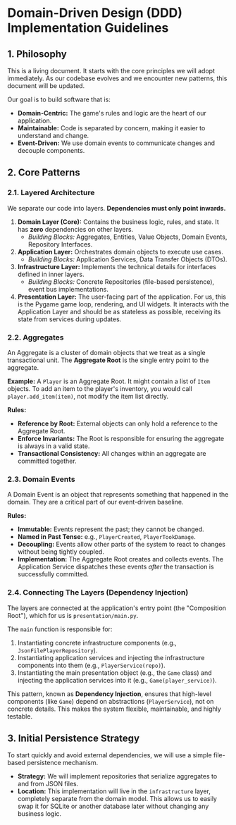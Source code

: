 # Domain-Driven Design (DDD) Implementation Guidelines

## 1. Philosophy

This is a living document. It starts with the core principles we will adopt immediately. As our codebase evolves and we encounter new patterns, this document will be updated.

Our goal is to build software that is:
- **Domain-Centric:** The game's rules and logic are the heart of our application.
- **Maintainable:** Code is separated by concern, making it easier to understand and change.
- **Event-Driven:** We use domain events to communicate changes and decouple components.

## 2. Core Patterns

### 2.1. Layered Architecture

We separate our code into layers. **Dependencies must only point inwards.**

1.  **Domain Layer (Core):** Contains the business logic, rules, and state. It has **zero** dependencies on other layers.
    -   *Building Blocks:* Aggregates, Entities, Value Objects, Domain Events, Repository Interfaces.
2.  **Application Layer:** Orchestrates domain objects to execute use cases.
    -   *Building Blocks:* Application Services, Data Transfer Objects (DTOs).
3.  **Infrastructure Layer:** Implements the technical details for interfaces defined in inner layers.
    -   *Building Blocks:* Concrete Repositories (file-based persistence), event bus implementations.
4.  **Presentation Layer:** The user-facing part of the application. For us, this is the Pygame game loop, rendering, and UI widgets. It interacts with the Application Layer and should be as stateless as possible, receiving its state from services during updates.

### 2.2. Aggregates

An Aggregate is a cluster of domain objects that we treat as a single transactional unit. The **Aggregate Root** is the single entry point to the aggregate.

**Example:** A `Player` is an Aggregate Root. It might contain a list of `Item` objects. To add an item to the player's inventory, you would call `player.add_item(item)`, not modify the item list directly.

**Rules:**
- **Reference by Root:** External objects can only hold a reference to the Aggregate Root.
- **Enforce Invariants:** The Root is responsible for ensuring the aggregate is always in a valid state.
- **Transactional Consistency:** All changes within an aggregate are committed together.

### 2.3. Domain Events

A Domain Event is an object that represents something that happened in the domain. They are a critical part of our event-driven baseline.

**Rules:**
- **Immutable:** Events represent the past; they cannot be changed.
- **Named in Past Tense:** e.g., `PlayerCreated`, `PlayerTookDamage`.
- **Decoupling:** Events allow other parts of the system to react to changes without being tightly coupled.
- **Implementation:** The Aggregate Root creates and collects events. The Application Service dispatches these events *after* the transaction is successfully committed.

### 2.4. Connecting The Layers (Dependency Injection)

The layers are connected at the application's entry point (the "Composition Root"), which for us is `presentation/main.py`.

The `main` function is responsible for:
1.  Instantiating concrete infrastructure components (e.g., `JsonFilePlayerRepository`).
2.  Instantiating application services and injecting the infrastructure components into them (e.g., `PlayerService(repo)`).
3.  Instantiating the main presentation object (e.g., the `Game` class) and injecting the application services into it (e.g., `Game(player_service)`).

This pattern, known as **Dependency Injection**, ensures that high-level components (like `Game`) depend on abstractions (`PlayerService`), not on concrete details. This makes the system flexible, maintainable, and highly testable.

## 3. Initial Persistence Strategy

To start quickly and avoid external dependencies, we will use a simple file-based persistence mechanism.

- **Strategy:** We will implement repositories that serialize aggregates to and from JSON files.
- **Location:** This implementation will live in the `infrastructure` layer, completely separate from the domain model. This allows us to easily swap it for SQLite or another database later without changing any business logic.
